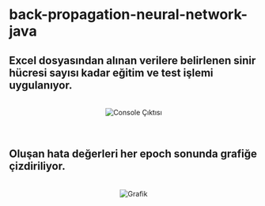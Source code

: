 # back-propagation-neural-network-java
## Excel dosyasından alınan verilere belirlenen sinir hücresi sayısı kadar eğitim ve test işlemi uygulanıyor.
<br/>
<div style="display:flex;justify-content:center;">

<img src="https://i.hizliresim.com/p8sr292.JPG" alt="Console Çıktısı">
</div>
<br/><br/>


## Oluşan hata değerleri her epoch sonunda grafiğe çizdiriliyor.
<br/>
<div style="display:flex;justify-content:center;">
<img src="https://i.hizliresim.com/c5sxxxp.JPG" alt="Grafik">
</div>
